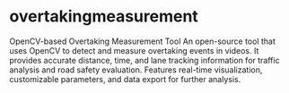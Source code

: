# overtakingmeasurement
 OpenCV-based Overtaking Measurement Tool  An open-source tool that uses OpenCV to detect and measure overtaking events in videos. It provides accurate distance, time, and lane tracking information for traffic analysis and road safety evaluation. Features real-time visualization, customizable parameters, and data export for further analysis.

